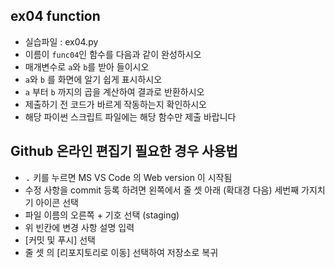 ## ex04 function<br>
* 실습파일 : ex04.py
* 이름이 `func04`인 함수를 다음과 같이 완성하시오
* 매개변수로 `a`와 `b`를 받아 들이시오
* `a`와 `b` 를 화면에 알기 쉽게 표시하시오
* `a` 부터 `b` 까지의 곱을 계산하여 결과로 반환하시오
* 제출하기 전 코드가 바르게 작동하는지 확인하시오
* 해당 파이썬 스크립트 파일에는 해당 함수만 제출 바랍니다
## Github 온라인 편집기 필요한 경우 사용법
* <kbd>.</kbd> 키를 누르면 MS VS Code 의 Web version 이 시작됨
* 수정 사항을 commit 등록 하려면 왼쪽에서 줄 셋 아래 (확대경 다음) 세번째 가지치기 아이콘 선택
* 파일 이름의 오른쪽 + 기호 선택 (staging)
* 위 빈칸에 변경 사항 설명 입력
* [커밋 및 푸시] 선택
* 줄 셋 의 [리포지토리로 이동] 선택하여 저장소로 복귀
